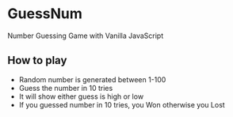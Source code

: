 # GuessNum
Number Guessing Game with Vanilla JavaScript

## How to play
- Random number is generated between 1-100
- Guess the number in 10 tries
- It will show either guess is high or low
- If you guessed number in 10 tries, you Won otherwise you Lost
